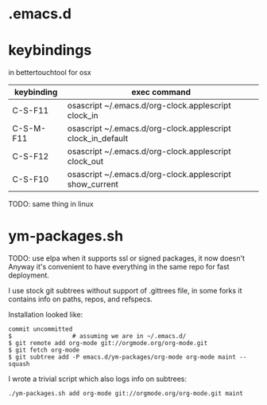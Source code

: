 .emacs.d
========

# keybindings
in bettertouchtool for osx

| keybinding | exec command |
| --- | --- |
| C-S-F11 | osascript ~/.emacs.d/org-clock.applescript clock_in |
| C-S-M-F11 | osascript ~/.emacs.d/org-clock.applescript clock_in_default |
| C-S-F12 | osascript ~/.emacs.d/org-clock.applescript clock_out |
| C-S-F10 | osascript ~/.emacs.d/org-clock.applescript show_current |

TODO: same thing in linux


# ym-packages.sh
TODO: use elpa when it supports ssl or signed packages, it now doesn't
Anyway it's convenient to have everything in the same repo for fast deployment.

I use stock git subtrees without support of .gittrees file, in some forks it contains info on paths, repos, and refspecs.

Installation looked like:
```
commit uncommitted
$                 # assuming we are in ~/.emacs.d/
$ git remote add org-mode git://orgmode.org/org-mode.git
$ git fetch org-mode
$ git subtree add -P emacs.d/ym-packages/org-mode org-mode maint --squash
```

I wrote a trivial script which also logs info on subtrees:
```
./ym-packages.sh add org-mode git://orgmode.org/org-mode.git maint
```

